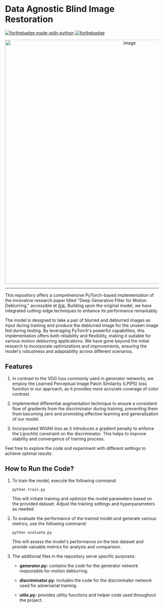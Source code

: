 # Data Agnostic Blind Image Restoration
[![forthebadge made-with-python](http://ForTheBadge.com/images/badges/made-with-python.svg)](https://www.python.org/)
[![forthebadge](https://forthebadge.com/images/badges/built-with-love.svg)](https://forthebadge.com)

<div align = center>
<img width="800" alt="image" src="https://github.com/Madhav-Kanda/DeblurGAN/assets/76394914/ab017047-007b-4b74-89d6-ede7a410a48e">
</div>

--------------------------------------------------------------------------------

This repository offers a comprehensive PyTorch-based implementation of the innovative research paper titled "Deep Generative Filter for Motion Deblurring," accessible at [link](https://openaccess.thecvf.com/content_ICCV_2017_workshops/papers/w43/Ramakrishnan_Deep_Generative_Filter_ICCV_2017_paper.pdf). Building upon the original model, we have integrated cutting-edge techniques to enhance its performance remarkably.

The model is designed to take a pair of blurred and deblurred images as input during training and produce the deblurred image for the unseen image fed during testing. By leveraging PyTorch's powerful capabilities, this implementation offers both reliability and flexibility, making it suitable for various motion deblurring applications. We have gone beyond the initial research to incorporate optimizations and improvements, ensuring the model's robustness and adaptability across different scenarios. 


## Features

1. In contrast to the VGG loss commonly used in generator networks, we employ the Learned Perceptual Image Patch Similarity (LPIPS) loss function in our approach, as it provides more accurate coverage of color contrast.

2. Implemented differential augmentation technique to ensure a consistent flow of gradients from the discriminator during training, preventing them from becoming zero and promoting effective learning and generalization of our model.

3. Incorporated WGAN loss as it introduces a gradient penalty to enforce the Lipschitz constraint on the discriminator. This helps to improve stability and convergence of training process.

Feel free to explore the code and experiment with different settings to achieve optimal results.

## How to Run the Code?

1. To train the model, execute the following command:
   ```shell
   python train.py
   ```
   This will initiate training and optimize the model parameters based on the provided dataset. Adjust the training settings and hyperparameters as needed.

2. To evaluate the performance of the trained model and generate various metrics, use the following command:
    ```shell
    python evaluate.py
    ```
    This will assess the model's performance on the test dataset and provide valuable metrics for analysis and comparison.

3. The additional files in the repository serve specific purposes:

    - **generator.py:** contains the code for the generator network responsible for motion deblurring.
    
    - **discriminator.py:** includes the code for the discriminator network used for adversarial training.
    
    - **utils.py:** provides utility functions and helper code used throughout the project.

